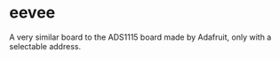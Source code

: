 # eevee
A very similar board to the ADS1115 board made by Adafruit, only with a selectable address.
